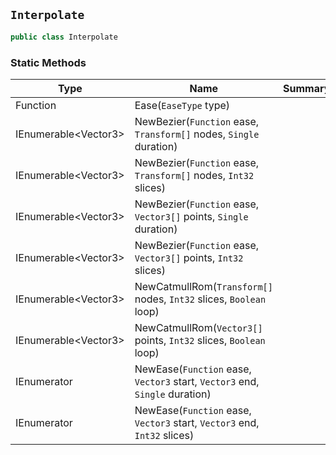 ## `Interpolate`

```csharp
public class Interpolate

```

### Static Methods

| Type | Name | Summary | 
| --- | --- | --- | 
| Function | Ease(`EaseType` type) |  | 
| IEnumerable&lt;Vector3&gt; | NewBezier(`Function` ease, `Transform[]` nodes, `Single` duration) |  | 
| IEnumerable&lt;Vector3&gt; | NewBezier(`Function` ease, `Transform[]` nodes, `Int32` slices) |  | 
| IEnumerable&lt;Vector3&gt; | NewBezier(`Function` ease, `Vector3[]` points, `Single` duration) |  | 
| IEnumerable&lt;Vector3&gt; | NewBezier(`Function` ease, `Vector3[]` points, `Int32` slices) |  | 
| IEnumerable&lt;Vector3&gt; | NewCatmullRom(`Transform[]` nodes, `Int32` slices, `Boolean` loop) |  | 
| IEnumerable&lt;Vector3&gt; | NewCatmullRom(`Vector3[]` points, `Int32` slices, `Boolean` loop) |  | 
| IEnumerator | NewEase(`Function` ease, `Vector3` start, `Vector3` end, `Single` duration) |  | 
| IEnumerator | NewEase(`Function` ease, `Vector3` start, `Vector3` end, `Int32` slices) |  | 


